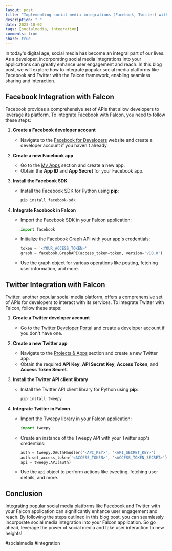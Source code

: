```yaml
---
layout: post
title: "Implementing social media integrations (Facebook, Twitter) with Falcon"
description: " "
date: 2023-10-02
tags: [socialmedia, integration]
comments: true
share: true
---
```


In today's digital age, social media has become an integral part of our lives. As a developer, incorporating social media integrations into your applications can greatly enhance user engagement and reach. In this blog post, we will explore how to integrate popular social media platforms like Facebook and Twitter with the Falcon framework, enabling seamless sharing and interaction.

## Facebook Integration with Falcon

Facebook provides a comprehensive set of APIs that allow developers to leverage its platform. To integrate Facebook with Falcon, you need to follow these steps:

1. **Create a Facebook developer account**
   - Navigate to the [Facebook for Developers](https://developers.facebook.com/) website and create a developer account if you haven't already.

2. **Create a new Facebook app**
   - Go to the [My Apps](https://developers.facebook.com/apps/) section and create a new app.
   - Obtain the **App ID** and **App Secret** for your Facebook app.

3. **Install the Facebook SDK**
   - Install the Facebook SDK for Python using **pip**:
     ```python
     pip install facebook-sdk
     ```

4. **Integrate Facebook in Falcon**
   - Import the Facebook SDK in your Falcon application:
     ```python
     import facebook
     ```

   - Initialize the Facebook Graph API with your app's credentials:
     ```python
     token = '<YOUR_ACCESS_TOKEN>'
     graph = facebook.GraphAPI(access_token=token, version='v10.0')
     ```

   - Use the graph object for various operations like posting, fetching user information, and more.

## Twitter Integration with Falcon

Twitter, another popular social media platform, offers a comprehensive set of APIs for developers to interact with its services. To integrate Twitter with Falcon, follow these steps:

1. **Create a Twitter developer account**
   - Go to the [Twitter Developer Portal](https://developer.twitter.com/en/portal) and create a developer account if you don't have one.

2. **Create a new Twitter app**
   - Navigate to the [Projects & Apps](https://developer.twitter.com/en/portal/projects-and-apps) section and create a new Twitter app.
   - Obtain the required **API Key**, **API Secret Key**, **Access Token**, and **Access Token Secret**.

3. **Install the Twitter API client library**
   - Install the Twitter API client library for Python using **pip**:
     ```python
     pip install tweepy
     ```

4. **Integrate Twitter in Falcon**
   - Import the Tweepy library in your Falcon application:
     ```python
     import tweepy
     ```

   - Create an instance of the Tweepy API with your Twitter app's credentials:
     ```python
     auth = tweepy.OAuthHandler('<API_KEY>', '<API_SECRET_KEY>')
     auth.set_access_token('<ACCESS_TOKEN>', '<ACCESS_TOKEN_SECRET>')
     api = tweepy.API(auth)
     ```

   - Use the `api` object to perform actions like tweeting, fetching user details, and more.

## Conclusion

Integrating popular social media platforms like Facebook and Twitter with your Falcon application can significantly enhance user engagement and reach. By following the steps outlined in this blog post, you can seamlessly incorporate social media integration into your Falcon application. So go ahead, leverage the power of social media and take user interaction to new heights!

#socialmedia #integration